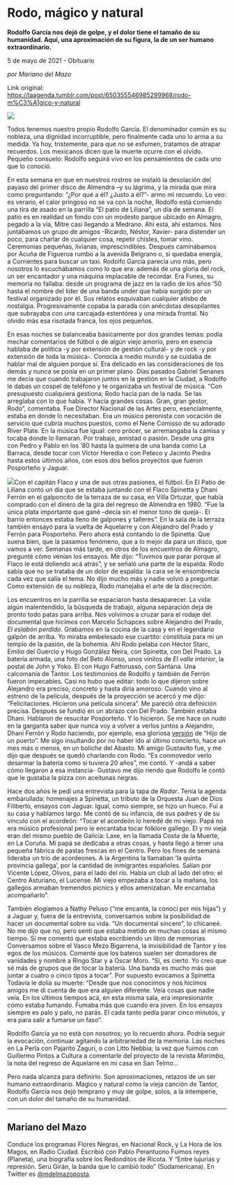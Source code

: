 # Rodo, mágico y natural

**Rodolfo García nos dejó de golpe, y el dolor tiene el tamaño de su humanidad. Aquí, una aproximación de su figura, la de un ser humano extraordinario.**

5 de mayo de 2021 - Obituario

_por Mariano del Mazo_

Link original: https://laagenda.tumblr.com/post/650355546985299968/rodo-m%C3%A1gico-y-natural

![](https://64.media.tumblr.com/6d853ab51ea80a5bda59b8ab71411cc5/5a3d718904a1c23f-07/s500x750/cabf08a967eda80b20b3cbf7b3e8b9650788e342.jpg)

Todos tenemos nuestro propio Rodolfo García. El denominador común es su nobleza, una dignidad incorruptible, pero finalmente cada uno lo arma a su medida. Ya hoy, tristemente, para que no se esfumen, tratamos de atrapar recuerdos. Los mexicanos dicen que la muerte ocurre con el olvido. Pequeño consuelo: Rodolfo seguirá vivo en los pensamientos de cada uno que lo conoció. 

En esta semana en que en nuestros rostros se instaló la desolación del payaso del primer disco de Almendra –y su lágrima, y la mirada que mira como preguntando: “¿Por qué a él? ¿Justo a él?”- armo mi recuerdo. Lo veo: es verano, el calor pringoso no se va con la noche, Rodolfo está comiendo una tira de asado en la parrilla “El patio de Liliana”, un día de semana. El patio es en realidad un fondo con un modesto parque ubicado en Almagro, pegado a la vía, Mitre casi llegando a Medrano. Ahí está, ahí estamos. Nos juntábamos un grupo de amigos -Ricardo, Néstor, Xavier- para distender un poco, para charlar de cualquier cosa, repetir chistes, tomar vino. Ceremonias pequeñas, livianas, imprescindibles. Después caminábamos por Acuña de Figueroa rumbo a la avenida Belgrano o, si quedaba energía, a Corrientes para buscar un taxi. Rodolfo García parecía uno más, pero nosotros lo escuchábamos como lo que era: además de una gloria del rock, un ser encantador y una máquina implacable de recordar. Era Funes, su memoria no fallaba: desde un programa de jazz en la radio de los años ’50 hasta el nombre del líder de una banda under que había surgido por un festival organizado por él. Sus relatos esquivaban cualquier atisbo de nostalgia. Progresivamente copaba la parada con anécdotas desopilantes que subrayaba con una carcajada estentórea y una mirada frontal. No olvido más esa risotada franca, los ojos pequeños.




En esas noches se balanceaba básicamente por dos grandes temas: podía mechar comentarios de fútbol o de algún viejo amorío, pero en esencia hablaba de política -y por extensión de gestión cultural- y de rock -y por extensión de toda la música-.  Conocía a medio mundo y se cuidaba de hablar mal de alguien porque sí. Era delicado en las consideraciones de los demás y nunca se ponía en un primer plano. Días pasados Gabriel Senanes me decía que cuando trabajaron juntos en la gestión en la Ciudad, a Rodolfo le dabas un cospel de teléfono y te organizaba un festival de música. “Con presupuesto cualquiera gestiona; Rodo hacía pan de la nada. Se las arreglaba con lo que había. Y hacía grandes cosas. Gran, gran gestor, Rodo”, comentaba. Fue Director Nacional de las Artes pero, esencialmente, estaba en donde lo necesitaban. Era un músico peronista con vocación de servicio que cubría muchos puestos, como el Nene Comisso de su adorado River Plate. En la música fue igual: cero prócer, se arremangaba la camisa y tocaba donde lo llamaran. Por trabajo, amistad o pasión. Desde una gira con Pedro y Pablo en los ‘80 hasta la quimera de una banda como La Barraca, desde tocar con Víctor Heredia o con Peteco y Jacinto Piedra hasta estos últimos años, con esos dos bellos proyectos que fueron Posporteño y Jaguar. 

![](https://64.media.tumblr.com/e9993836a6cfd2212241125b718ba1f1/5a3d718904a1c23f-39/s500x750/177280a0e38e686812133a4b1d03bde95613bb62.jpg)Con el capitán Flaco y una de sus otras pasiones, el fútbol.
En El Patio de Liliana contó un día que se estaba juntando con el Flaco Spinetta y Dhani Ferrón en el galponcito de la terraza de su casa, en Villa Ortuzar, que había comprado con el dinero de la gira del regreso de Almendra en 1980. “Fue la  única plata importante que gané –decía sin el menor tono de queja-. El barrio entonces estaba lleno de galpones y talleres”.  En la sala de la terraza también ensayó para la vuelta de Aquelarre y con Alejandro del Prado y Ferrón para Posporteño. Pero ahora está contando lo de Spinetta. Que suena bien, que la pasamos fenómeno, que a lo mejor da para un disco, que vamos a ver. Semanas más tarde, en otros de los encuentros de Almagro, pregunté cómo venían los ensayos. Me dijo: “Tuvimos que parar porque al Flaco le está doliendo acá atrás”, y se señaló una parte de la espalda. Rodo sabía que no se trataba de un dolor de espalda: la cara se le ensombrecía cada vez que salía el tema. No dijo mucho más y nadie volvió a preguntar. Como extensión de su nobleza, Rodo manejaba el arte de la discreción.  

Los encuentros en la parrilla se espaciaron hasta desaparecer. La vida: algún malentendido, la búsqueda de trabajo, alguna separación deja de pronto todo patas para arriba. Nos volvimos a cruzar para el rodaje del documental que hicimos con Marcelo Schapces sobre Alejandro del Prado, *El eslabón perdido*. Grabamos en la cocina de la casa y en el legendario galpón de arriba. Yo miraba embelesado ese cuartito: constituía para mí un templo de la pasión, de la bohemia. Ahí Rodo pelaba con Héctor Starc, Emilio del Guercio y Hugo González Neira, con Spinetta, con Del Prado. La batería armada, una foto del Beto Alonso, unos vinilos de *El valle interior*, la postal de John y Yoko. El con Hugo Fattorusso, con Santana. Una calcomanía de Tantor. Los testimonios de Rodolfo y también de Ferrón fueron impecables. Casi no hubo que editar: todo lo que dijeron sobre Alejandro era preciso, concreto y hasta diría amoroso. Cuando vino al estreno de la película, después de la proyección se acercó y me dijo: “Felicitaciones. Hicieron una película sincera”. Me pareció otra definición precisa. Después se fundió en un abrazo con Del Prado. También estaba Dhani. Hablaron de resucitar Posporteño. Y lo hicieron. Se me hace un nudo en la garganta saber que nunca voy a volver a verlos juntos a Alejandro, Dhani Ferrón y Rodo haciendo, por ejemplo, esa gloriosa [versión](https://www.youtube.com/watch?v=bbmyo5esvnE) de “Hijo de un puerto”. Me sigo insultando por no haber ido al último concierto, hace un mes más o menos, en un boliche del Abasto. Mi amigo Gustavito fue, y me dijo que después se quedó charlando con Rodo. “Es conmovedor verlo desarmar la batería como si tuviera 20 años”, me contó. Y  -andá a saber cómo llegaron a esa instancia- Gustavo me dijo riendo que Rodolfo le contó que le gustaba la pizza con aceitunas negras.

Hace dos años le pedí una entrevista para la tapa de *Radar*. Tenía la agenda embarullada: homenajes a Spinetta, un tributo de la Orquesta Juan de Dios Filiberto, ensayos con Jaguar. Igual, como siempre, se hizo un hueco. Fui a su casa y hablamos largo. Me contó de su infancia, de sus padres y de su vínculo con el acordeón: “Tocar el acordeón lo heredé de mi viejo. Papá no era músico profesional pero le encantaba tocar folklore gallego. El y mi vieja eran del mismo pueblo de Galicia: Laxe, en la llamada Costa de la Muerte, en La Coruña. Mi papá se dedicaba a otras cosas, y hasta llegó a tener una pequeña fábrica de pastas frescas en el Centro. Pero los fines de semana lideraba un trío de acordeones. A la Argentina la llamaban ‘la quinta provincia gallega’, por la cantidad de inmigrantes españoles. Salían por Vicente López, Olivos, para el lado del río. Había un club al lado del otro: el Centro Asturiano, el Lucense. Mi viejo empezaba a tocar a la mañana, los gallegos armaban tremendos picnics y ellos amenizaban. Me encantaba acompañarlo”.

También elogiamos a Nathy Peluso (“me encanta, la conocí por mis hijas”) y a Jaguar y, fuera de la entrevista, conversamos sobre la posibilidad de hacer un documental sobre su vida. “Un documental sincero”, lo chicaneé. No me dijo que no, pero sentí que estaba metido en muchas cosas al mismo tiempo. Sí me comentó que estaba escribiendo un libro de memorias. Conversamos sobre el Vasco Mezo Bigarrena, la invisibilidad de Tantor y los egos de los músicos. Comenté que los bateros suelen ser domadores de vanidades y nombré a Ringo Star y a Oscar Moro. “Sí, es cierto. Yo creo que sé más de grupos que de tocar la batería. Una banda es mucho más que juntar a cuatro o cinco tipos a tocar”. Por supuesto evocamos a Spinetta Todavía le dolía su muerte:  “Desde que nos conocimos y nos hicimos amigos me di cuenta de que era alguien diferente. Veía cosas que nadie veía. En los últimos tiempos acá, en esta misma sala, era impresionante cómo estaba fumando. Fumaba más que cuando era joven. En los ensayos siempre es palo y palo, no parás. El cada tanto pedía parar cinco minutos, y era para salir a fumarse un faso”.

Rodolfo García ya no está con nosotros; yo lo recuerdo ahora. Podría seguir la evocación, continuar agitando la arbitrariedad de la memoria. Las noches en La Perla con Pajarito Zaguri, o con Litto Nebbia; la vez que fuimos con Guillermo Pintos a Cultura a comentarle del proyecto de la revista *Marimba*, la nota del regreso de Aquelarre en mi casa en San Telmo…

Pero nada alcanza para definirlo. Son aproximaciones, retazos de un ser humano extraordinario. Mágico y natural como la vieja canción de Tantor, Rodolfo García nos dejó temprano y muy de golpe, solos, a la intemperie, con un dolor del tamaño de su humanidad.  



---

Mariano del Mazo
----------------

 Conduce los programas Flores Negras, en Nacional Rock, y La Hora de los Magos, en Radio Ciudad. Escribió con Pablo Perantuono Fuimos reyes (Planeta), una biografía sobre los Redonditos de Ricota. Y “Entre lujurias y represión. Serú Girán, la banda que lo cambió todo” (Sudamericana). En Twitter es [@mdelmazoposta](https://twitter.com/mdelmazoposta). 


